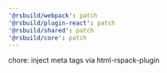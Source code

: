 ```yaml
---
'@rsbuild/webpack': patch
'@rsbuild/plugin-react': patch
'@rsbuild/shared': patch
'@rsbuild/core': patch
---
```


chore: inject meta tags via html-rspack-plugin
